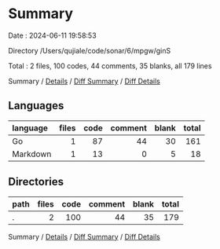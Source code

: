 # Summary

Date : 2024-06-11 19:58:53

Directory /Users/qujiale/code/sonar/6/mpgw/ginS

Total : 2 files,  100 codes, 44 comments, 35 blanks, all 179 lines

Summary / [Details](details.md) / [Diff Summary](diff.md) / [Diff Details](diff-details.md)

## Languages
| language | files | code | comment | blank | total |
| :--- | ---: | ---: | ---: | ---: | ---: |
| Go | 1 | 87 | 44 | 30 | 161 |
| Markdown | 1 | 13 | 0 | 5 | 18 |

## Directories
| path | files | code | comment | blank | total |
| :--- | ---: | ---: | ---: | ---: | ---: |
| . | 2 | 100 | 44 | 35 | 179 |

Summary / [Details](details.md) / [Diff Summary](diff.md) / [Diff Details](diff-details.md)